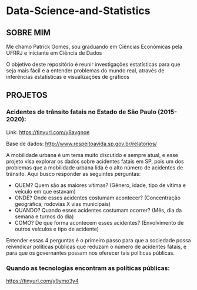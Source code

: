 # Data-Science-and-Statistics


## SOBRE MIM
  Me chamo Patrick Gomes, sou graduando em Ciências Econômicas pela UFRRJ e iniciante em Ciência de Dados



  O objetivo deste repositório é reunir investigações estatísticas para que seja mais fácil e a entender problemas do mundo real, através de inferências estatísticas e visualizações de gráficos


## PROJETOS

### Acidentes de trânsito fatais no Estado de São Paulo (2015-2020):
Link: https://tinyurl.com/y8avgnqe

Base de dados: http://www.respeitoavida.sp.gov.br/relatorios/

A mobilidade urbana é um tema muito discutido e sempre atual, e esse projeto visa explorar os dados sobre acidentes fatais em SP, pois um dos problemas que a mobilidade urbana lida é o alto número de acidentes de trânsito. Aqui busco responder as seguintes perguntas:
* QUEM? 
Quem são as maiores vítimas? (Gênero, idade, tipo de vítima e veículo em que estavam)
* ONDE?
Onde esses acidentes costumam acontecer? (Concentração geográfica; rodovias X vias municipais)
* QUANDO?
Quando esses acidentes costumam ocorrer? (Mês, dia da semana e turnos do dia)
* COMO?
De que forma acontecem esses acidentes? (Envolvimento de outros veículos e tipo de acidente)

Entender essas 4 perguntas é o primeiro passo para que a sociedade possa reivindicar políticas públicas que reduzam o número de acidentes fatais, e para que os governantes possam nos oferecer tais políticas públicas.

### Quando as tecnologias encontram as políticas públicas:
https://tinyurl.com/y9ymo3y4
